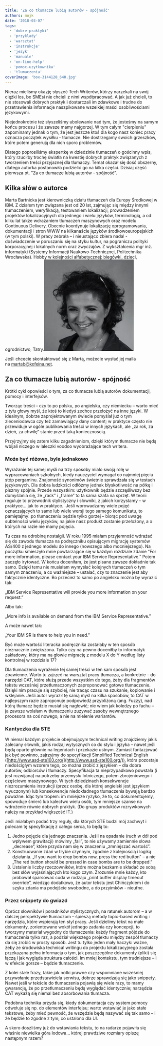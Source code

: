 ```yaml
---
title: 'Za co tłumacze lubią autorów - spójność'
authors: mojk
date: '2018-03-07'
tags:
  - 'dobre-praktyki'
  - 'przyklady'
  - 'warsztat'
  - 'instrukcje'
  - 'jezyk'
  - 'manuale'
  - 'on-line-help'
  - 'pomoc-uzytkownika'
  - 'tlumaczenia'
coverImage: 'box-3144128_640.jpg'
---
```


Nieraz mieliśmy okazję słyszeć Tech Writerów, którzy narzekali na swój ciężki
los, bo SMEsi nie chcieli z nimi współpracować. A jak już chcieli, to nie
stosowali dobrych praktyk i dostarczali im zdawkowe i trudne do przetrawienia
informacje naszpikowane wszelkiej maści osobliwościami językowymi.

<!--truncate-->

Niejednokrotnie też słyszeliśmy ubolewanie nad tym, że jesteśmy na samym końcu
procesu i że zawsze mamy najgorzej. W tym całym "cierpieniu" zapominamy jednak o
tym, że jest jeszcze ktoś dla kogo nasz koniec pracy oznacza początek wysiłku -
tłumacze. Nie dostrzegamy swoich grzeszków, które potem generują dla nich sporo
problemów.

Dlatego poprosiliśmy ekspertkę w dziedzinie tłumaczeń o gościnny wpis, który
rzuciłby trochę światła na kwestię dobrych praktyk związanych z tworzeniem
treści przyjaznej dla tłumaczy. Temat okazał się dość obszerny, dlatego autorka
postanowiła podzielić go na kilka części. Dzisiaj część pierwsza pt. "Za co
tłumacze lubią autorów - spójność".

## Kilka słów o autorce

Marta Bartnicka jest kierowniczką działu tłumaczeń dla Europy Środkowej w IBM. Z
działem tym związana jest od 20 lat, zajmując się między innymi tłumaczeniem,
weryfikacją, testowaniem lokalizacji, prowadzeniem projektów lokalizacyjnych dla
jednego i wielu języków, terminologią, a od kilku lat także wdrażaniem tłumaczeń
maszynowych oraz modelu Continuous Delivery. Obecnie koordynuje lokalizację
oprogramowania, dokumentacji i stron WWW na kilkanaście języków
środkowoeuropejskich (w tym polski). W pracy zebrała – i nieustająco zbiera
nadal - doświadczenie w poruszaniu się na styku kultur, na pograniczu polityki
korporacyjnej i lokalnych norm oraz zwyczajów. Z wykształcenia mgr inż.
informatyki (Systemy Informacji Naukowo-Technicznej, Politechnika Wrocławska).
Hobby w kolejności alfabetycznej: biegówki, dzieci, ogrodnictwo,
Tatry.[![](images/marta_bartnicka-295x300.jpg)](http://techwriter.pl/wp-content/uploads/2018/03/marta_bartnicka.jpg)

Jeśli chcecie skontaktować się z Martą, możecie wysłać jej maila
na [martab@kofeina.net](mailto:martab@kofeina.net).

## Za co tłumacze lubią autorów - spójność

Krótki cykl opowieści o tym, za co tłumacze lubią autorów dokumentacji, pomocy i
interfejsów.

Tworząc treści – czy to po polsku, po angielsku, czy niemiecku – warto mieć z
tyłu głowy myśl, że ktoś to kiedyś zechce przełożyć na inne języki. W idealnym,
dobrze zaprojektowanym świecie pomyślał już o tym zleceniodawca czy też
zamawiający dany content; w praktyce często nie przewiduje w ogóle publikowania
treści w innych językach, ale „za rok, za dzień, za chwilę” stanie przed taką
koniecznością.

Przyjrzyjmy się zatem kilku zagadnieniom, dzięki którym tłumacze nie będą
wbijali niczego w laleczki voodoo wyobrażające tech writera.

### Może być różowo, byle jednakowo

Wyrażanie tej samej myśli na trzy sposoby miało swoją rolę w wypracowaniach
szkolnych, kiedy nauczyciel wymagał co najmniej pięciu stóp pergaminu. Znajomość
synonimów świetnie sprawdzała się w testach językowych. Dla dobra ludzkości
odłóżmy jednak błyskotliwość na półkę i piszmy spójnie. Przede wszystkim:
użytkownik będzie szczęśliwszy bez domyślania się, że „rack” i „frame” to ta
sama szafa na sprzęt. W teorii reguluje to przewodnik stylistyczny i słowniki, z
jakich korzystamy – w praktyce… jak to w praktyce.  Jeśli wprowadzamy wiele
pojęć oznaczających to samo lub wiele wersji tego samego komunikatu, to
pamiętajmy: po tłumaczeniu będzie tylko gorzej – biorąc pod uwagę subtelności
wielu języków, na jakie nasz produkt zostanie przełożony, a o których na razie
nie mamy pojęcia.

Tu czas na odrobinę nostalgii. W roku 1995 miałam przyjemność wdrażać się do
zawodu tłumacza na podręczniku opisującym migrację systemów AS/400 z jednego
modelu do innego (nowszego albo mocniejszego). Na początku śmieszyło mnie
powtarzające się w każdym rozdziale zdanie “For more information, please contact
your IBM Service Representative.” Potem zaczęło irytować. W końcu doceniłam, że
jest pisane zawsze dokładnie tak samo. Dzięki temu nie musiałam wymyślać
kolejnych tłumaczeń o tym samym znaczeniu, a co ważniejsze – ustalać, czy to
znaczenie jest aby faktycznie identyczne. Bo przecież to samo po angielsku można
by wyrazić tak:

„IBM Service Representative will provide you more information on your request.”

Albo tak:

„More info is available on demand from the IBM Service Representative.”

A może nawet tak:

„Your IBM SR is there to help you in need.”

Być może wartość literacka podręcznika zostałaby w ten sposób nieznacznie
zwiększona. Tylko czy na pewno doceniłby to informatyk zakładowy, który ma na
głowie migrację z modelu X do Y według listy kontrolnej w rozdziale 17?

Dla tłumaczenia wyrażenie tej samej treści w ten sam sposób jest zbawienne.
Warto tu zajrzeć na warsztat pracy tłumacza, a konkretnie – do narzędzi CAT,
które służą przede wszystkim do tego, żeby dla fragmentów tekstu wcześniej
przetłumaczonych zaproponować gotowe tłumaczenie. Dzięki nim pracuje się
szybciej, nie tracąc czasu na szukanie, kopiowanie i wklejanie. Jeśli autor
wyraził tę samą myśl na kilka sposobów, to CAT w najlepszym razie zaproponuje
podpowiedź przybliżoną (ang. Fuzzy), nad którą tłumacz będzie musiał się
nagłowić; nie wiem jak koledzy po fachu – ja zawsze wolałam w tłumaczeniu
zużywać zasoby wewnętrznego procesora na coś nowego, a nie na mielenie
wariantów.

### Kantyczka dla STE

W niemal każdym projekcie obejmującym technical writing znajdziemy jakiś
zalecany słownik, jakiś rodzaj wytycznych co do stylu i języka – nawet jeśli
będą oparte głównie na legendach i przekazie ustnym. Zamiast fantazjować jak być
powinno, zajrzyjmy do specyfikacji Simplified Technical English
([http://www.asd-ste100.org/](http://www.asd-ste100.org/)), która pozostaje
niedościgłym wzorem tego, co można zrobić z językiem – dla dobra autorów,
odbiorców i tłumaczy. Specyfikacja ta nieprzypadkowo powstała (i jest rozwijana)
na potrzeby przemysłu lotniczego, potem zbrojeniowego i częściowo maszynowego. W
tych dziedzinach konsekwencje niezrozumienia instrukcji (przez osobę, dla której
angielski jest językiem wyuczonym) lub konsekwencje niedokładnego tłumaczenia
bywają bardzo poważne. Idąc tym tropem: im mniejsze ryzyko, że to, co
dokumentujemy, spowoduje śmierć lub kalectwo wielu osób, tym mniejsze szanse na
wdrożenie równie dobrych praktyk. (Do grupy produktów rozrywkowych należy na
przykład większość IT.)

Jeśli miałabym podać trzy reguły, dla których STE budzi mój zachwyt i polecam tę
specyfikację z całego serca, to będą to:

1. Jedno pojęcie dla jednego znaczenia. Jeśli na opadanie (ruch w dół pod
   wpływem grawitacji) mówimy „fall”, to nie używamy zamiennie słowa „decrease”,
   które przyda nam się w znaczeniu „zmniejszać wartość”.
2. Konstruowanie zdań w trybie czynnym, zgodnie z kolejnością i logiką
   działania. „If you want to drop bombs now, press the red button” – a nie „The
   red button should be pressed in case bombs are to be dropped.”
3. Ustalenie liczby rzeczowników, które można bezkarnie składać ze sobą bez słów
   wyjaśniających kto kogo czym. Zrozumie mnie każdy, kto próbował sparsować
   cuda w rodzaju „print buffer display timeout override”, wiedząc dodatkowo, że
   autor tekstu jest Chińczykiem i do szyku zdania ma podejście swobodne, a do
   przyimków - nieufne.

### Przez snippety do gwiazd

Oprócz słowników i poradników stylistycznych, na ratunek autorom – a w dalszej
perspektywie tłumaczom – śpieszą metody topic-based writing i narzędzia, które
wspierają ten styl pracy. Jeśli dzielimy tekst na małe dokumenty, zorientowane
wokół jednego zadania czy koncepcji, to tworzymy materiał wygodny do
tłumaczenia: każdy fragment pójdzie do tłumaczenia tylko raz, a podział
większego projektu między zespół tłumaczy da się zrobić w prosty sposób. Jest tu
tylko jeden mały haczyk: ważne, żeby ze środowiska technical writingu do
projektu lokalizacyjnego została przekazana pełna informacja o tym, jak
poszczególne dokumenty (pliki) się łączą i jak wygląda struktura całości. Im
mniej kontekstu, tym trudniejsze – i w efekcie gorsze – będzie tłumaczenie.

Z kolei stałe frazy, takie jak notki prawne czy wspomniane wcześniej przywołanie
przedstawiciela serwisu, dobrze sprawdzają się jako snippety. Nawet jeśli w
tekście do tłumaczenia pojawią się wiele razy, to mamy gwarancję, że po
przetłumaczeniu będą wyglądać identycznie; narzędzia CAT wykażą się niemal bez
absorbowania tłumacza.

Podobna technika przyda się, kiedy dokumentacja czy system pomocy odwołuje się
np. do elementów interfejsu; warto wstawiać je jako stałe tekstowe, żeby mieć
pewność, że wszędzie będą nazywać się tak samo – i że będzie to zgodne z tym, co
ustalono dla UI.

A skoro doszliśmy już do wstawiania tekstu, to na radarze pojawiła się właśnie
niewielka góra lodowa… której prawdziwe rozmiary opiszę następnym razem?
